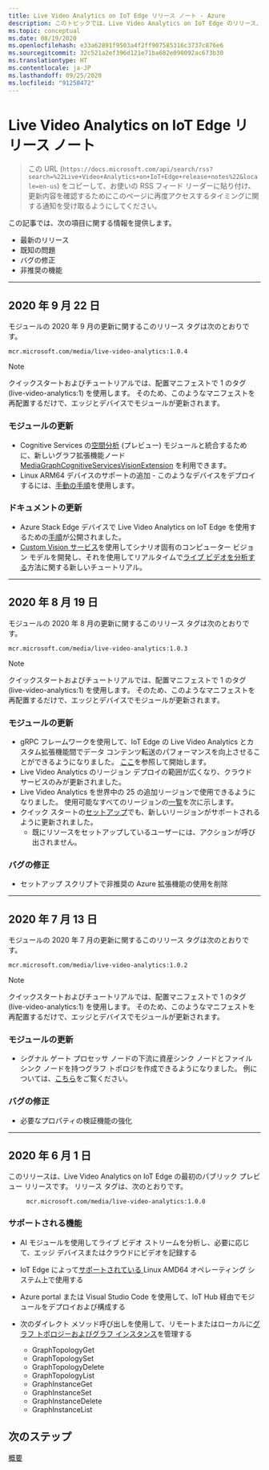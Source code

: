 ```yaml
---
title: Live Video Analytics on IoT Edge リリース ノート - Azure
description: このトピックでは、Live Video Analytics on IoT Edge のリリース、機能強化、バグ修正、および既知の問題に関するリリース ノートを提供します。
ms.topic: conceptual
ms.date: 08/19/2020
ms.openlocfilehash: e33a62891f9503a4f2ff907585316c3737c876e6
ms.sourcegitcommit: 32c521a2ef396d121e71ba682e098092ac673b30
ms.translationtype: HT
ms.contentlocale: ja-JP
ms.lasthandoff: 09/25/2020
ms.locfileid: "91250472"
---
```

# <a name="live-video-analytics-on-iot-edge-release-notes"></a>Live Video Analytics on IoT Edge リリース ノート

>この URL (`https://docs.microsoft.com/api/search/rss?search=%22Live+Video+Analytics+on+IoT+Edge+release+notes%22&locale=en-us`) をコピーして、お使いの RSS フィード リーダーに貼り付け、更新内容を確認するためにこのページに再度アクセスするタイミングに関する通知を受け取るようにしてください。

この記事では、次の項目に関する情報を提供します。

* 最新のリリース
* 既知の問題
* バグの修正
* 非推奨の機能

<hr width=100%>

## <a name="september-22-2020"></a>2020 年 9 月 22 日

モジュールの 2020 年 9 月の更新に関するこのリリース タグは次のとおりです。

```
mcr.microsoft.com/media/live-video-analytics:1.0.4
```

> [!NOTE]
> クイックスタートおよびチュートリアルでは、配置マニフェストで 1 のタグ (live-video-analytics:1) を使用します。 そのため、このようなマニフェストを再配置するだけで、エッジとデバイスでモジュールが更新されます。

### <a name="module-updates"></a>モジュールの更新

* Cognitive Services の[空間分析](https://docs.microsoft.com/legal/cognitive-services/computer-vision/intro-to-spatial-analysis-public-preview) (プレビュー) モジュールと統合するために、新しいグラフ拡張機能ノード [MediaGraphCognitiveServicesVisionExtension](spatial-analysis-tutorial.md) を利用できます。
* Linux ARM64 デバイスのサポートの追加 - このようなデバイスをデプロイするには、[手動の手順](deploy-iot-edge-device.md)を使用します。

### <a name="documentation-updates"></a>ドキュメントの更新

* Azure Stack Edge デバイスで Live Video Analytics on IoT Edge を使用するための[手順](deploy-azure-stack-edge-how-to.md)が公開されました。
* [Custom Vision サービス](https://azure.microsoft.com/services/cognitive-services/custom-vision-service/)を使用してシナリオ固有のコンピューター ビジョン モデルを開発し、それを使用してリアルタイムで[ライブ ビデオを分析する](custom-vision-tutorial.md)方法に関する新しいチュートリアル。

<hr width=100%>

## <a name="august-19-2020"></a>2020 年 8 月 19 日

モジュールの 2020 年 8 月の更新に関するこのリリース タグは次のとおりです。

```
mcr.microsoft.com/media/live-video-analytics:1.0.3
```

> [!NOTE]
> クイックスタートおよびチュートリアルでは、配置マニフェストで 1 のタグ (live-video-analytics:1) を使用します。 そのため、このようなマニフェストを再配置するだけで、エッジとデバイスでモジュールが更新されます。

### <a name="module-updates"></a>モジュールの更新

* gRPC フレームワークを使用して、IoT Edge の Live Video Analytics とカスタム拡張機能間でデータ コンテンツ転送のパフォーマンスを向上させることができるようになりました。 [ここ](analyze-live-video-use-your-grpc-model-quickstart.md)を参照して開始します。
* Live Video Analytics のリージョン デプロイの範囲が広くなり、クラウド サービスのみが更新されました。  
* Live Video Analytics を世界中の 25 の追加リージョンで使用できるようになりました。 使用可能なすべてのリージョンの[一覧](https://azure.microsoft.com/global-infrastructure/services/?products=media-services)を次に示します。  
* クイック スタートの[セットアップ](https://aka.ms/lva-edge/setup-resources-for-samples)でも、新しいリージョンがサポートされるように更新されました。
    * 既にリソースをセットアップしているユーザーには、アクションが呼び出されません。

### <a name="bug-fixes"></a>バグの修正 

* セットアップ スクリプトで非推奨の Azure 拡張機能の使用を削除

<hr width=100%>

## <a name="july-13-2020"></a>2020 年 7 月 13 日

モジュールの 2020 年 7 月の更新に関するこのリリース タグは次のとおりです。

```
mcr.microsoft.com/media/live-video-analytics:1.0.2
```

> [!NOTE]
> クイックスタートおよびチュートリアルでは、配置マニフェストで 1 のタグ (live-video-analytics:1) を使用します。 そのため、このようなマニフェストを再配置するだけで、エッジとデバイスでモジュールが更新されます。

### <a name="module-updates"></a>モジュールの更新

* シグナル ゲート プロセッサ ノードの下流に資産シンク ノードとファイル シンク ノードを持つグラフ トポロジを作成できるようになりました。 例については、[こちら](https://github.com/Azure/live-video-analytics/tree/master/MediaGraph/topologies/evr-motion-assets-files)をご覧ください。

### <a name="bug-fixes"></a>バグの修正

* 必要なプロパティの検証機能の強化

<hr width=100%>

## <a name="june-1-2020"></a>2020 年 6 月 1 日

このリリースは、Live Video Analytics on IoT Edge の最初のパブリック プレビュー リリースです。 リリース タグは、次のとおりです。

```
     mcr.microsoft.com/media/live-video-analytics:1.0.0
```

### <a name="supported-functionalities"></a>サポートされる機能

* AI モジュールを使用してライブ ビデオ ストリームを分析し、必要に応じて、エッジ デバイスまたはクラウドにビデオを記録する
* IoT Edge によって[サポートされている ](../../iot-edge/support.md)Linux AMD64 オペレーティング システム上で使用する
* Azure portal または Visual Studio Code を使用して、IoT Hub 経由でモジュールをデプロイおよび構成する
* 次のダイレクト メソッド呼び出しを使用して、リモートまたはローカルに[グラフ トポロジーおよびグラフ インスタンス](media-graph-concept.md#media-graph-topologies-and-instances)を管理する

    *   GraphTopologyGet
    *   GraphTopologySet
    *   GraphTopologyDelete
    *   GraphTopologyList
    *   GraphInstanceGet
    *   GraphInstanceSet
    *   GraphInstanceDelete
    *   GraphInstanceList

## <a name="next-steps"></a>次のステップ

[概要](overview.md)
